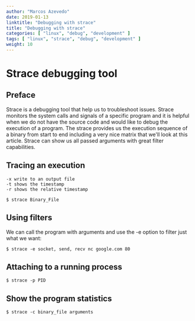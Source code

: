 ```yaml
---
author: "Marcos Azevedo"
date: 2019-01-13
linktitle: "Debugging with strace"
title: "Debugging with strace"
categories: [ "linux", "debug", "development" ]
tags: [ "linux", "strace", "debug", "development" ]
weight: 10
---
```


# Strace debugging tool

## Preface
Strace is a debugging tool that help us to troubleshoot issues. Strace monitors the system calls and signals of a specific program and it is helpful when we do not have the source code and would like to debug the execution of a program. The strace provides us the execution sequence of a binary from start to end including a very nice matrix that we'll look at this article.
Strace can show us all passed arguments with great filter capabilities.

## Tracing an execution
    -x write to an output file
    -t shows the timestamp
    -r shows the relative timestamp
```
$ strace Binary_File
```

## Using filters
We can call the program with arguments and use the -e option to filter just what we want:
```
$ strace -e socket, send, recv nc google.com 80
```

## Attaching to a running process
```
$ strace -p PID
```

## Show the program statistics
```
$ strace -c binary_file arguments
```

